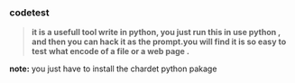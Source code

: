 ### codetest

>**it is a usefull tool write in python, you just run this in use python ,**
>**and then you can hack it as the prompt.you will find it is so easy to test**
>**what encode of a file or a web page .**

**note:** you just have to install the chardet python pakage
